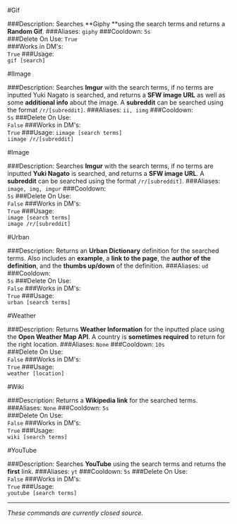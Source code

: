 #Gif
>
###Description:
Searches **Giphy **using the search terms and returns a **Random Gif**.
###Aliases:
`giphy`
###Cooldown:
`5s`  
###Delete On Use:
`True`  
###Works in DM's:  
`True`
###Usage:  
`gif [search]`

#IImage
>
###Description:
Searches **Imgur** with the search terms, if no terms are inputted Yuki Nagato is searched, and returns a **SFW image URL** as well as some **additional info** about the image. A **subreddit** can be searched using the format `/r/[subreddit]`.
###Aliases:
`ii, iimg`
###Cooldown:  
`5s`
###Delete On Use:  
`False`
###Works in DM's:  
`True`
###Usage:
`iimage [search terms]`  
`iimage /r/[subreddit]`  


#Image
>
###Description:
Searches **Imgur** with the search terms, if no terms are inputted **Yuki Nagato** is searched, and returns a **SFW image URL**. A **subreddit** can be searched using the format `/r/[subreddit]`.
###Aliases:
`image, img, imgur`
###Cooldown:  
`5s`
###Delete On Use:  
`False`
###Works in DM's:  
`True`
###Usage:  
`image [search terms]`  
`image /r/[subreddit]`

#Urban
>
###Description:
Returns an **Urban Dictionary** definition for the searched terms. Also includes an **example**, a **link to the page**, the **author of the definition**, and the **thumbs up/down** of the definition.
###Aliases:
`ud`
###Cooldown:  
`5s`
###Delete On Use:  
`False`
###Works in DM's:  
`True`
###Usage:  
`urban [search terms]`

#Weather
>
###Description:
Returns **Weather Information** for the inputted place using the **Open Weather Map API**. A country is **sometimes required** to return for the right location.
###Aliases:
`None`
###Cooldown:
`10s`  
###Delete On Use:  
`False`
###Works in DM's:  
`True`
###Usage:  
`weather [location]`


#Wiki
>
###Description:
Returns a **Wikipedia link** for the searched terms.
###Aliases:
`None`
###Cooldown:
`5s`  
###Delete On Use:  
`False`
###Works in DM's:  
`True`
###Usage:  
`wiki [search terms]`


#YouTube
>
###Description:
Searches **YouTube** using the search terms and returns the **first** link.
###Aliases:
`yt`
###Cooldown: 
`5s` 
###Delete On Use:  
`False`
###Works in DM's:  
`True`
###Usage:  
`youtube [search terms]`

---
*These commands are currently closed source.*
